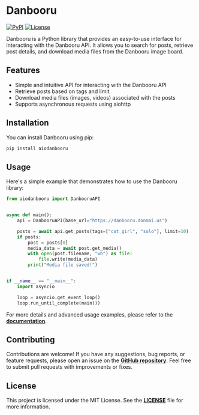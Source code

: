 # Danbooru

[![PyPI](https://img.shields.io/pypi/v/aiodanbooru.svg)](https://pypi.org/project/aiodanbooru/)
[![License](https://img.shields.io/pypi/l/aiodanbooru.svg)](https://https://github.com/lrdcxdes/aiodanbooru/blob/main/LICENSE)

Danbooru is a Python library that provides an easy-to-use interface for interacting with the Danbooru API. It allows you to search for posts, retrieve post details, and download media files from the Danbooru image board.

## Features

- Simple and intuitive API for interacting with the Danbooru API
- Retrieve posts based on tags and limit
- Download media files (images, videos) associated with the posts
- Supports asynchronous requests using aiohttp

## Installation

You can install Danbooru using pip:
```bash
pip install aiodanbooru
```

## Usage

Here's a simple example that demonstrates how to use the Danbooru library:

```python
from aiodanbooru import DanbooruAPI


async def main():
    api = DanbooruAPI(base_url="https://danbooru.donmai.us")

    posts = await api.get_posts(tags=["cat_girl", "solo"], limit=10)
    if posts:
        post = posts[0]
        media_data = await post.get_media()
        with open(post.filename, "wb") as file:
            file.write(media_data)
        print("Media file saved!")


if __name__ == "__main__":
    import asyncio

    loop = asyncio.get_event_loop()
    loop.run_until_complete(main())
```

For more details and advanced usage examples, please refer to the [**documentation**](https://aiodanbooru.readthedocs.io/en/latest/).

## Contributing
Contributions are welcome! If you have any suggestions, bug reports, or feature requests, please open an issue on the [**GitHub repository**](https://github.com/lrdcxdes/danbooru). Feel free to submit pull requests with improvements or fixes.

## License
This project is licensed under the MIT License. See the [**LICENSE**](https://github.com/lrdcxdes/aiodanbooru/blob/main/LICENSE) file for more information.
